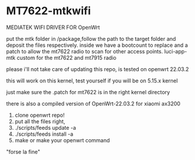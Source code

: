 # MT7622-mtkwifi

MEDIATEK WIFI DRIVER FOR OpenWrt


put the mtk folder in /package,follow the path to the target folder and deposit the files respectively. inside we have a bootcount to replace and a patch to allow the mt7622 radio to scan for other access points.
luci-app-mtk custom for the mt7622 and mt7915 radio


please i'll not take care of updating this repo, is tested on openwrt 22.03.2

this will work on this kernel, test yourself if you will be on 5.15.x kernel

just make sure the .patch for mt7622 is in the right kernel directory

there is also a compiled version of OpenWrt-22.03.2 for xiaomi ax3200

1) clone openwrt repo!
2) put all the files right,
3) ./scripts/feeds update -a
4) ./scripts/feeds install -a
5) make        or make your openwrt command

"forse la fine"
